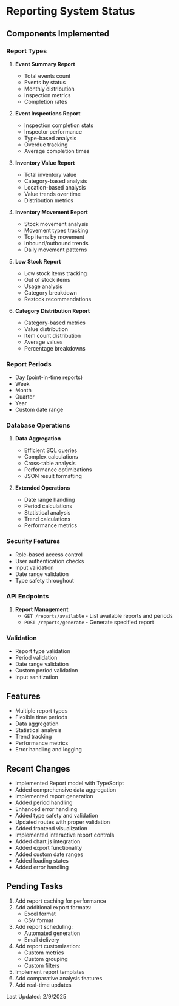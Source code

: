 # Reporting System Status

## Components Implemented

### Report Types
1. **Event Summary Report**
   - Total events count
   - Events by status
   - Monthly distribution
   - Inspection metrics
   - Completion rates

2. **Event Inspections Report**
   - Inspection completion stats
   - Inspector performance
   - Type-based analysis
   - Overdue tracking
   - Average completion times

3. **Inventory Value Report**
   - Total inventory value
   - Category-based analysis
   - Location-based analysis
   - Value trends over time
   - Distribution metrics

4. **Inventory Movement Report**
   - Stock movement analysis
   - Movement types tracking
   - Top items by movement
   - Inbound/outbound trends
   - Daily movement patterns

5. **Low Stock Report**
   - Low stock items tracking
   - Out of stock items
   - Usage analysis
   - Category breakdown
   - Restock recommendations

6. **Category Distribution Report**
   - Category-based metrics
   - Value distribution
   - Item count distribution
   - Average values
   - Percentage breakdowns

### Report Periods
- Day (point-in-time reports)
- Week
- Month
- Quarter
- Year
- Custom date range

### Database Operations
1. **Data Aggregation**
   - Efficient SQL queries
   - Complex calculations
   - Cross-table analysis
   - Performance optimizations
   - JSON result formatting

2. **Extended Operations**
   - Date range handling
   - Period calculations
   - Statistical analysis
   - Trend calculations
   - Performance metrics

### Security Features
- Role-based access control
- User authentication checks
- Input validation
- Date range validation
- Type safety throughout

### API Endpoints
1. **Report Management**
   - `GET /reports/available` - List available reports and periods
   - `POST /reports/generate` - Generate specified report

### Validation
- Report type validation
- Period validation
- Date range validation
- Custom period validation
- Input sanitization

## Features
- Multiple report types
- Flexible time periods
- Data aggregation
- Statistical analysis
- Trend tracking
- Performance metrics
- Error handling and logging

## Recent Changes
- Implemented Report model with TypeScript
- Added comprehensive data aggregation
- Implemented report generation
- Added period handling
- Enhanced error handling
- Added type safety and validation
- Updated routes with proper validation
- Added frontend visualization
- Implemented interactive report controls
- Added chart.js integration
- Added export functionality
- Added custom date ranges
- Added loading states
- Added error handling

## Pending Tasks
1. Add report caching for performance
2. Add additional export formats:
   - Excel format
   - CSV format
3. Add report scheduling:
   - Automated generation
   - Email delivery
4. Add report customization:
   - Custom metrics
   - Custom grouping
   - Custom filters
5. Implement report templates
6. Add comparative analysis features
7. Add real-time updates

Last Updated: 2/9/2025
